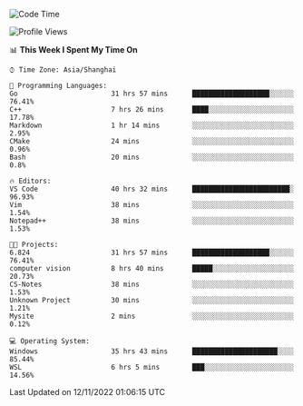 <!--START_SECTION:waka-->
![Code Time](http://img.shields.io/badge/Code%20Time-331%20hrs%207%20mins-blue)

![Profile Views](http://img.shields.io/badge/Profile%20Views-2-blue)

📊 **This Week I Spent My Time On** 

```text
⌚︎ Time Zone: Asia/Shanghai

💬 Programming Languages: 
Go                       31 hrs 57 mins      ███████████████████░░░░░░   76.41% 
C++                      7 hrs 26 mins       ████░░░░░░░░░░░░░░░░░░░░░   17.78% 
Markdown                 1 hr 14 mins        ░░░░░░░░░░░░░░░░░░░░░░░░░   2.95% 
CMake                    24 mins             ░░░░░░░░░░░░░░░░░░░░░░░░░   0.96% 
Bash                     20 mins             ░░░░░░░░░░░░░░░░░░░░░░░░░   0.8%

🔥 Editors: 
VS Code                  40 hrs 32 mins      ████████████████████████░   96.93% 
Vim                      38 mins             ░░░░░░░░░░░░░░░░░░░░░░░░░   1.54% 
Notepad++                38 mins             ░░░░░░░░░░░░░░░░░░░░░░░░░   1.53%

🐱‍💻 Projects: 
6.824                    31 hrs 57 mins      ███████████████████░░░░░░   76.41% 
computer vision          8 hrs 40 mins       █████░░░░░░░░░░░░░░░░░░░░   20.73% 
CS-Notes                 38 mins             ░░░░░░░░░░░░░░░░░░░░░░░░░   1.53% 
Unknown Project          30 mins             ░░░░░░░░░░░░░░░░░░░░░░░░░   1.21% 
Mysite                   2 mins              ░░░░░░░░░░░░░░░░░░░░░░░░░   0.12%

💻 Operating System: 
Windows                  35 hrs 43 mins      █████████████████████░░░░   85.44% 
WSL                      6 hrs 5 mins        ███░░░░░░░░░░░░░░░░░░░░░░   14.56%

```


 Last Updated on 12/11/2022 01:06:15 UTC
<!--END_SECTION:waka-->